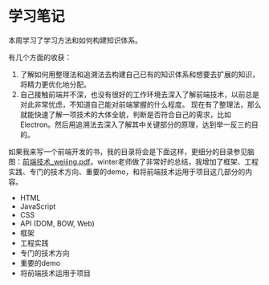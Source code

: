 # 学习笔记

本周学习了学习方法和如何构建知识体系。


有几个方面的收获：
1. 了解如何用整理法和追溯法去构建自己已有的知识体系和想要去扩展的知识，将精力更优化地分配。
2. 自己接触前端并不深，也没有很好的工作环境去深入了解前端技术，以前总是对此非常忧虑，不知道自己能对前端掌握的什么程度。
现在有了整理法，那么就能快速了解一项技术的大体全貌，判断是否符合自己的需求，比如Electron。然后用追溯法去深入了解其中关键部分的原理，达到举一反三的目的。

如果我来写一个前端开发的书，我的目录将会是下面这样，更细分的目录参见脑图：[前端技术\_weijing.pdf](https://github.com/waleking/Frontend-03-Template/blob/master/week01/%E5%89%8D%E7%AB%AF%E6%8A%80%E6%9C%AF_weijing.pdf)。winter老师做了非常好的总结，我增加了框架、工程实践、专门的技术方向、重要的demo，和将前端技术运用于项目这几部分的内容。
- HTML
- JavaScript
- CSS
- API (DOM, BOW, Web)
- 框架
- 工程实践
- 专门的技术方向
- 重要的demo
- 将前端技术运用于项目
